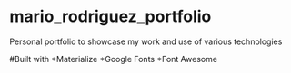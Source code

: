 # mario_rodriguez_portfolio
Personal portfolio to showcase my work and use of various technologies

#Built with
*Materialize
*Google Fonts
*Font Awesome
